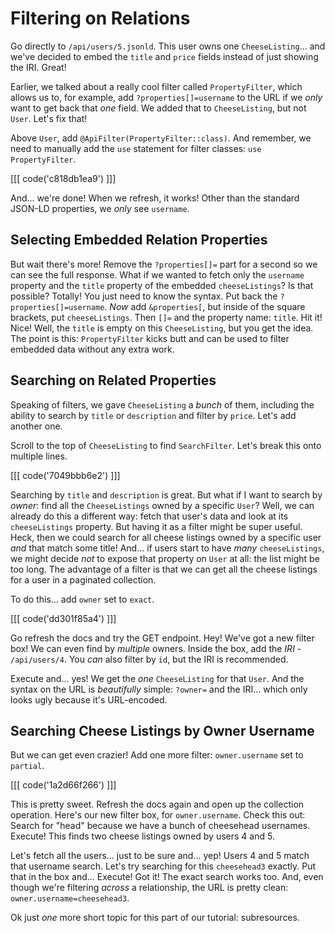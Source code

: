 # Filtering on Relations

Go directly to `/api/users/5.jsonld`. This user owns one `CheeseListing`... and
we've decided to embed the `title` and `price` fields instead of just showing
the IRI. Great!

Earlier, we talked about a really cool filter called `PropertyFilter`, which allows
us to, for example, add `?properties[]=username` to the URL if we *only* want
to get back that *one* field. We added that to `CheeseListing`, but not `User`.
Let's fix that!

Above `User`, add `@ApiFilter(PropertyFilter::class)`. And remember, we need to
manually add the `use` statement for filter classes: `use PropertyFilter`.

[[[ code('c818db1ea9') ]]]

And... we're done! When we refresh, it works! Other than the standard JSON-LD
properties, we *only* see `username`.

## Selecting Embedded Relation Properties

But wait there's more! Remove the `?properties[]=` part for a second so we can see
the full response. What if we wanted to fetch only the `username` property and
the `title` property of the embedded `cheeseListings`? Is that possible? Totally!
You just need to know the syntax. Put back the `?properties[]=username`. *Now*
add `&properties[`, but inside of the square brackets, put `cheeseListings`. Then
`[]=` and the property name: `title`. Hit it! Nice! Well, the `title` is empty
on this `CheeseListing`, but you get the idea. The point is this: `PropertyFilter`
kicks butt and can be used to filter embedded data without any extra work.

## Searching on Related Properties

Speaking of filters, we gave `CheeseListing` a *bunch* of them, including the ability
to search by `title` or `description` and filter by `price`. Let's add another one.

Scroll to the top of `CheeseListing` to find `SearchFilter`. Let's break this onto
multiple lines. 

[[[ code('7049bbb6e2') ]]]

Searching by `title` and `description` is great. But what if I want
to search by *owner*: find all the `CheeseListings` owned by a specific `User`? Well,
we can already do this a different way: fetch that user's data and look at
its `cheeseListings` property. But having it as a filter might be super useful. Heck,
then we could search for all cheese listings owned by a specific user *and* that
match some title! And... if users start to have *many* `cheeseListings`, we
might decide *not* to expose that property on `User` at all: the list might be
too long. The advantage of a filter is that we can get all the cheese listings
for a user in a paginated collection.

To do this... add `owner` set to `exact`.

[[[ code('dd301f85a4') ]]]

Go refresh the docs and try the GET endpoint. Hey! We've got a new filter box!
We can even find by *multiple* owners. Inside the box, add the *IRI* - `/api/users/4`.
You *can* also filter by `id`, but the IRI is recommended.

Execute and... yes! We get the *one* `CheeseListing` for that `User`. And the syntax
on the URL is *beautifully* simple: `?owner=` and the IRI... which only looks ugly
because it's URL-encoded.

## Searching Cheese Listings by Owner Username

But we can get even crazier! Add one more filter: `owner.username` set to `partial`.

[[[ code('1a2d66f266') ]]]

This is pretty sweet. Refresh the docs again and open up the collection operation.
Here's our new filter box, for `owner.username`. Check this out: Search for "head"
because we have a bunch of cheesehead usernames. Execute! This finds two cheese
listings owned by users 4 and 5.

Let's fetch all the users... just to be sure and... yep! Users 4 and 5 match that
username search. Let's try searching for this `cheesehead3` exactly. Put that in
the box and... Execute! Got it! The exact search works too. And, even though we're
filtering *across* a relationship, the URL is pretty clean:
`owner.username=cheesehead3`.

Ok just *one* more short topic for this part of our tutorial: subresources.

